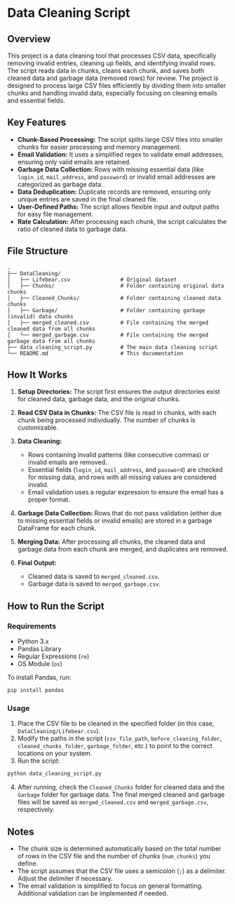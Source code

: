 # Data Cleaning Script

## Overview

This project is a data cleaning tool that processes CSV data, specifically removing invalid entries, cleaning up fields, and identifying invalid rows. The script reads data in chunks, cleans each chunk, and saves both cleaned data and garbage data (removed rows) for review. The project is designed to process large CSV files efficiently by dividing them into smaller chunks and handling invalid data, especially focusing on cleaning emails and essential fields.

## Key Features

- **Chunk-Based Processing:** The script splits large CSV files into smaller chunks for easier processing and memory management.
- **Email Validation:** It uses a simplified regex to validate email addresses, ensuring only valid emails are retained.
- **Garbage Data Collection:** Rows with missing essential data (like `login_id`, `mail_address`, and `password`) or invalid email addresses are categorized as garbage data.
- **Data Deduplication:** Duplicate records are removed, ensuring only unique entries are saved in the final cleaned file.
- **User-Defined Paths:** The script allows flexible input and output paths for easy file management.
- **Rate Calculation:** After processing each chunk, the script calculates the ratio of cleaned data to garbage data.

## File Structure

```text
.
├── DataCleaning/
│   ├── Lifebear.csv                # Original dataset
│   ├── Chunks/                     # Folder containing original data chunks
│   ├── Cleaned_Chunks/             # Folder containing cleaned data chunks
│   ├── Garbage/                    # Folder containing garbage (invalid) data chunks
│   ├── merged_cleaned.csv          # File containing the merged cleaned data from all chunks
│   └── merged_garbage.csv          # File containing the merged garbage data from all chunks
├── data_cleaning_script.py         # The main data cleaning script
└── README.md                       # This documentation
```

## How It Works

1. **Setup Directories:** The script first ensures the output directories exist for cleaned data, garbage data, and the original chunks.
   
2. **Read CSV Data in Chunks:** The CSV file is read in chunks, with each chunk being processed individually. The number of chunks is customizable.

3. **Data Cleaning:**
   - Rows containing invalid patterns (like consecutive commas) or invalid emails are removed.
   - Essential fields (`login_id`, `mail_address`, and `password`) are checked for missing data, and rows with all missing values are considered invalid.
   - Email validation uses a regular expression to ensure the email has a proper format.

4. **Garbage Data Collection:** Rows that do not pass validation (either due to missing essential fields or invalid emails) are stored in a garbage DataFrame for each chunk.

5. **Merging Data:** After processing all chunks, the cleaned data and garbage data from each chunk are merged, and duplicates are removed.

6. **Final Output:** 
   - Cleaned data is saved to `merged_cleaned.csv`.
   - Garbage data is saved to `merged_garbage.csv`.

## How to Run the Script

### Requirements

- Python 3.x
- Pandas Library
- Regular Expressions (`re`)
- OS Module (`os`)

To install Pandas, run:

```bash
pip install pandas
```

### Usage

1. Place the CSV file to be cleaned in the specified folder (in this case, `DataCleaning/Lifebear.csv`).
2. Modify the paths in the script (`csv_file_path`, `before_cleaning_folder`, `cleaned_chunks_folder`, `garbage_folder`, etc.) to point to the correct locations on your system.
3. Run the script:

```bash
python data_cleaning_script.py
```

4. After running, check the `Cleaned_Chunks` folder for cleaned data and the `Garbage` folder for garbage data. The final merged cleaned and garbage files will be saved as `merged_cleaned.csv` and `merged_garbage.csv`, respectively.

## Notes

- The chunk size is determined automatically based on the total number of rows in the CSV file and the number of chunks (`num_chunks`) you define.
- The script assumes that the CSV file uses a semicolon (`;`) as a delimiter. Adjust the delimiter if necessary.
- The email validation is simplified to focus on general formatting. Additional validation can be implemented if needed.
